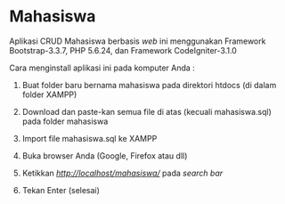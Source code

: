 # Mahasiswa
Aplikasi CRUD Mahasiswa berbasis <i>web</i> ini menggunakan Framework Bootstrap-3.3.7, PHP 5.6.24, dan Framework CodeIgniter-3.1.0

Cara menginstall aplikasi ini pada komputer Anda : 

1. Buat folder baru bernama mahasiswa pada direktori htdocs (di dalam folder XAMPP) 

2. Download dan paste-kan semua file di atas (kecuali mahasiswa.sql) pada folder mahasiswa 

3. Import file mahasiswa.sql ke XAMPP

4. Buka browser Anda (Google, Firefox atau dll) 

5. Ketikkan <i><u>http://localhost/mahasiswa/</u></i> pada <i>search bar</i>

6. Tekan Enter (selesai)
